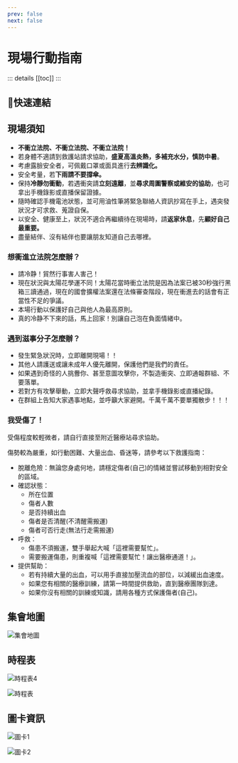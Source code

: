 ```yaml
---
prev: false
next: false
---
```


# 現場行動指南 <BasicButton label="我還沒到現場🤚" to="/preparation" />

::: details
[[toc]]
:::

<h2>🔗快速連結</h2>

<BasicButton class="mt-2" label="🗺️集會地圖" to="/guide/#集會地圖" color="bg-teal-600" />
<BasicButton class="mt-2" label="🕙時程表" to="/guide/#時程表" color="bg-teal-600" />
<BasicButton class="mt-2" label="🖼️圖卡資訊" to="/guide/#圖卡資訊" color="bg-teal-600" />

## **現場須知**

- <span class="text-red-400">**不衝立法院、不衝立法院、不衝立法院！**</span>
- 若身體不適請到救護站請求協助，**盛夏高溫炎熱，多補充水分，慎防中暑**。
- 考慮露臉安全者，可佩戴口罩或面具進行**去辨識化。**
- 安全考量，若**下雨請不要撐傘。**
- 保持**冷靜勿衝動**，若遇衝突請**立刻遠離**，並**尋求周圍警察或維安的協助**，也可拿出手機錄影或直播保留證據。
- 隨時確認手機電池狀態，並可用油性筆將緊急聯絡人資訊抄寫在手上，遇突發狀況才可求救、蒐證自保。
- 以安全、健康至上，狀況不適合再繼續待在現場時，請**返家休息**，先**顧好自己最重要。**
- 盡量結伴、沒有結伴也要讓朋友知道自己去哪裡。

### **想衝進立法院怎麼辦？**

- 請冷静！貿然行事害人害己！
- 現在狀況與太陽花學運不同！太陽花當時衝立法院是因為法案已被30秒強行黑箱三讀通過，現在的國會擴權法案還在法條審查階段，現在衝進去的話會有正當性不足的爭議。
- 本場行動以保護好自己與他人為最高原則。
- 真的冷静不下來的話，馬上回家！別讓自己泡在負面情緒中。

### **遇到滋事分子怎麼辦？**

- 發生緊急狀況時，立即離開現場！！
- 其他人請護送或讓未成年人優先離開，保護他們是我們的責任。
- 如果遇到奇怪的人挑釁你、甚至意圖攻擊你，不製造衝突、立即通報群組、不要落單。
- 若對方有攻擊舉動，立即大聲呼救尋求協助，並拿手機錄影或直播紀錄。
- 在群組上告知大家遇事地點，並呼籲大家避開。千萬千萬不要單獨散步！！！

### **我受傷了！**

受傷程度較輕微者，請自行直接至附近醫療站尋求協助。

傷勢較為嚴重，如行動困難、大量出血、昏迷等，請參考以下救護指南：

- 脫離危險：無論您身處何地，請穩定傷者(自己)的情緒並嘗試移動到相對安全的區域。
- 確認狀態：
  - 所在位置
  - 傷者人數
  - 是否持續出血
  - 傷者是否清醒(不清醒需搬運)
  - 傷者可否行走(無法行走需搬運)
- 呼救：
  - 傷患不須搬運，雙手舉起大喊「這裡需要幫忙」。
  - 需要搬運傷患，則重複喊「這裡需要幫忙！讓出醫療通道！」。
- 提供幫助：
  - 若有持續大量的出血，可以用手直接加壓流血的部位，以減緩出血速度。
  - 如果您有相關的醫療訓練，請第一時間提供救助，直到醫療團隊到達。
  - 如果你沒有相關的訓練或知識，請用各種方式保護傷者(自己)。

## 集會地圖

![集會地圖](/map-new.jpg)

## 時程表

![時程表4](/schedule4.jpg)

![時程表](/schedule.jpg)

## 圖卡資訊

![圖卡1](/info-1.jpg)

![圖卡2](/info-2.jpg)

<script setup>
  import BasicButton from '../components/BasicButton.vue'
</script>

<style scoped>
  h1 {
    display: flex;
  }
</style>

